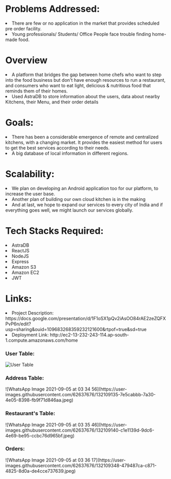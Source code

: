 <h1>Problems Addressed:</h1>
   <li>There are few or no application in the market that provides scheduled pre order facility.</li>
   <li>Young professionals/ Students/ Office People face trouble finding home-made food.</li>
<h1>Overview</h1>
   <li>A platform that bridges the gap between home chefs who want to step into the food business but don't have enough resources to run a restaurant, and consumers who want to eat light, delicious & nutritious food that reminds them of their homes.</li>   
   <li>Used AstraDB to store information about the users, data about nearby Kitchens, their Menu, and their order details</li>
<h1>Goals:</h1>
   <li>There has been a considerable emergence of remote and centralized kitchens, with a changing market. It provides the easiest method for users to get the best services according to their needs.</li>
   <li>A big database of local information in different regions.</li>
<h1>Scalability:</h1>
   <li>We plan on developing an Android application too for our platform, to increase the user base.</li>
   <li>Another plan of building our own cloud kitchen is in the making</li>
   <li>And at last, we hope to expand our services to every city of India and if everything goes well, we might launch our services globally.</li>
<h1>Tech Stacks Required:</h1>

<li>AstraDB</li>
<li>ReactJS</li>
<li>NodeJS</li>
<li>Express</li>
<li>Amazon S3</li>
<li>Amazon EC2</li>
<li>JWT</li>
<h1>Links:</h1>
<li>Project Description: https://docs.google.com/presentation/d/1F1oSX1pQv2iAsOO84rAE2zeZQFXPvP6n/edit?usp=sharing&ouid=109683268359232121600&rtpof=true&sd=true
</li>
<li>Deployment Link: http://ec2-13-232-243-114.ap-south-1.compute.amazonaws.com/home</li>
<h3>User Table:</h3>
<img src ="(https://user-images.githubusercontent.com/62637676/132109110-e2c09ba9-b823-4ed7-8b80-8d5aaacd3a4e.jpeg)" alt= "User Table">
<h3>Address Table:</h3>
![WhatsApp Image 2021-09-05 at 03 34 56](https://user-images.githubusercontent.com/62637676/132109135-7e5cabbb-7a30-4e05-8398-fb9f71d846aa.jpeg)
<h3>Restaurant's Table:</h3>
![WhatsApp Image 2021-09-05 at 03 35 46](https://user-images.githubusercontent.com/62637676/132109140-c1e1139d-9dc6-4e69-be95-ccbc76d965bf.jpeg)
<h3>Orders:</h3>
![WhatsApp Image 2021-09-05 at 03 36 17](https://user-images.githubusercontent.com/62637676/132109348-479487ca-c871-4825-8d0a-de4cce737639.jpeg)

